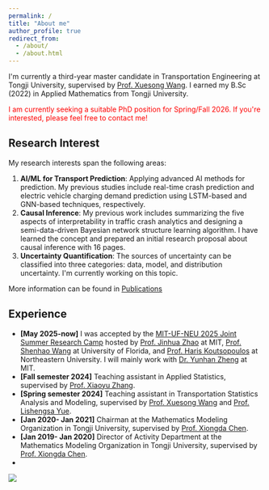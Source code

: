 ```yaml
---
permalink: /
title: "About me"
author_profile: true
redirect_from: 
  - /about/
  - /about.html
---
```

I'm currently a third-year master candidate in Transportation Engineering at Tongji University, supervised by [Prof. Xuesong Wang](https://tjsafety.cn/MembersInformation.aspx?YNID=487&YNID2=334&ID=495). I earned my B.Sc (2022) in Applied Mathematics from Tongji University.

<p style="color: red"> I am currently seeking a suitable PhD position for Spring/Fall 2026. If you're interested, please feel free to contact me! </p>

## Research Interest
My research interests span the following areas:

1. **AI/ML for Transport Prediction**: Applying advanced AI methods for prediction. My previous studies include real-time crash prediction and electric vehicle charging demand prediction using LSTM-based and GNN-based techniques, respectively.
2. **Causal Inference**: My previous work includes summarizing the five aspects of interpretability in traffic crash analytics and designing a semi-data-driven Bayesian network structure learning algorithm. I have learned the concept and prepared an initial research proposal about causal inference with 16 pages.
3. **Uncertainty Quantification**: The sources of uncertainty can be classified into three categories: data, model, and distribution uncertainty. I'm currently working on this topic.

More information can be found in [Publications](https://yifanwang1017.github.io/publications)

## Experience
- **[May 2025-now]** I was accepted by the [MIT-UF-NEU 2025 Joint Summer Research Camp](https://mobility.mit.edu/openings) hosted by [Prof. Jinhua Zhao](https://dusp.mit.edu/people/jinhua-zhao) at MIT, [Prof. Shenhao Wang](https://dcp.ufl.edu/urp/people_wang_s/) at University of Florida, and [Prof. Haris Koutsopoulos](https://coe.northeastern.edu/people/koutsopoulos-haris/) at Northeastern University. I will mainly work with [Dr. Yunhan Zheng](https://zhengyunhan.github.io) at MIT.
- **[Fall semester 2024]** Teaching assistant in Applied Statistics, supervised by [Prof. Xiaoyu Zhang](https://math.tongji.edu.cn/info/1154/11438.htm).
- **[Spring semester 2024]** Teaching assistant in Transportation Statistics Analysis and Modeling, supervised by [Prof. Xuesong Wang](https://tjsafety.cn/MembersInformation.aspx?YNID=487&YNID2=334&ID=495) and [Prof. Lishengsa Yue](https://tjjt.tongji.edu.cn/info/2901/9391.htm).
- **[Jan 2020- Jan 2021]** Chairman at the Mathematics Modeling Organization in Tongji University, supervised by [Prof. Xiongda Chen](https://math.tongji.edu.cn/info/1122/8165.htm).
- **[Jan 2019- Jan 2020]** Director of Activity Department at the Mathematics Modeling Organization in Tongji University, supervised by [Prof. Xiongda Chen](https://math.tongji.edu.cn/info/1122/8165.htm).
- 
![](https://komarev.com/ghpvc/?username=yifanwang1017&color=lightgrey)
